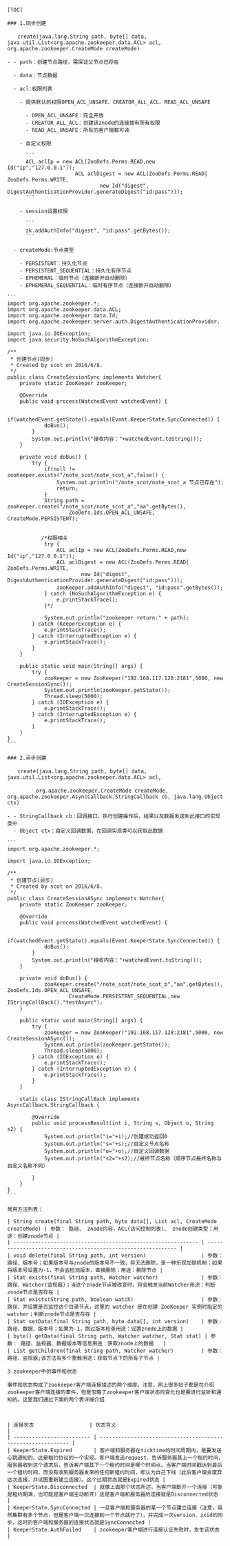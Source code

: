 ```
[TOC]
```

    ### 1.同步创建

    　　create(java.lang.String path, byte[] data, java.util.List<org.apache.zookeeper.data.ACL> acl, org.apache.zookeeper.CreateMode createMode)

    - - path：创建节点路径，需保证父节点已存在

      - data：节点数据

      - acl:权限列表

        - 提供默认的权限OPEN_ACL_UNSAFE、CREATOR_ALL_ACL、READ_ACL_UNSAFE

          - OPEN_ACL_UNSAFE：完全开放
          - CREATOR_ALL_ACL：创建该znode的连接拥有所有权限
          - READ_ACL_UNSAFE：所有的客户端都可读

        - 自定义权限　　

          ```
          ACL aclIp = new ACL(ZooDefs.Perms.READ,new Id("ip","127.0.0.1"));
                          ACL aclDigest = new ACL(ZooDefs.Perms.READ| ZooDefs.Perms.WRITE,
                                  new Id("digest", DigestAuthenticationProvider.generateDigest("id:pass")));
          ```

        - session设置权限　

          ```
          zk.addAuthInfo("digest", "id:pass".getBytes());　　
          ```

      - createMode:节点类型

        - PERSISTENT：持久化节点
        - PERSISTENT_SEQUENTIAL：持久化有序节点
        - EPHEMERAL：临时节点（连接断开自动删除）
        - EPHEMERAL_SEQUENTIAL：临时有序节点（连接断开自动删除）

    ```
    import org.apache.zookeeper.*;
    import org.apache.zookeeper.data.ACL;
    import org.apache.zookeeper.data.Id;
    import org.apache.zookeeper.server.auth.DigestAuthenticationProvider;

    import java.io.IOException;
    import java.security.NoSuchAlgorithmException;

    /**
     * 创建节点(同步)
     * Created by scot on 2016/6/8.
     */
    public class CreateSessionSync implements Watcher{
        private static ZooKeeper zooKeeper;

        @Override
        public void process(WatchedEvent watchedEvent) {

            if(watchedEvent.getState().equals(Event.KeeperState.SyncConnected)) {
                doBus();
            }
            System.out.println("接收内容："+watchedEvent.toString());
        }

        private void doBus() {
            try {
                if(null != zooKeeper.exists("/note_scot/note_scot_a",false)) {
                    System.out.println("/note_scot/note_scot_a 节点已存在");
                    return;
                }
                String path = zooKeeper.create("/note_scot/note_scot_a","aa".getBytes(),
                        ZooDefs.Ids.OPEN_ACL_UNSAFE, CreateMode.PERSISTENT);


               /*权限相关
                try {
                    ACL aclIp = new ACL(ZooDefs.Perms.READ,new Id("ip","127.0.0.1"));
                    ACL aclDigest = new ACL(ZooDefs.Perms.READ| ZooDefs.Perms.WRITE,
                            new Id("digest", DigestAuthenticationProvider.generateDigest("id:pass")));
                    zooKeeper.addAuthInfo("digest", "id:pass".getBytes());　
                } catch (NoSuchAlgorithmException e) {
                    e.printStackTrace();
                }*/

                System.out.println("zookeeper return:" + path);
            } catch (KeeperException e) {
                e.printStackTrace();
            } catch (InterruptedException e) {
                e.printStackTrace();
            }
        }

        public static void main(String[] args) {
            try {
                zooKeeper = new ZooKeeper("192.168.117.128:2181",5000, new CreateSessionSync());
                System.out.println(zooKeeper.getState());
                Thread.sleep(5000);
            } catch (IOException e) {
                e.printStackTrace();
            } catch (InterruptedException e) {
                e.printStackTrace();
            }
        }
    }
    ```

    ### 2.异步创建

    　　create(java.lang.String path, byte[] data, java.util.List<org.apache.zookeeper.data.ACL> acl,

    　　　　　 org.apache.zookeeper.CreateMode createMode, org.apache.zookeeper.AsyncCallback.StringCallback cb, java.lang.Object ctx) 

    - - StringCallback cb：回调接口，执行创建操作后，结果以及数据发送到此接口的实现类中
      - Object ctx：自定义回调数据，在回调实现类可以获取此数据

    ```
    import org.apache.zookeeper.*;

    import java.io.IOException;

    /**
     * 创建节点(异步)
     * Created by scot on 2016/6/8.
     */
    public class CreateSessionASync implements Watcher{
        private static ZooKeeper zooKeeper;

        @Override
        public void process(WatchedEvent watchedEvent) {

            if(watchedEvent.getState().equals(Event.KeeperState.SyncConnected)) {
                doBus();
            }
            System.out.println("接收内容："+watchedEvent.toString());
        }

        private void doBus() {
                zooKeeper.create("/note_scot/note_scot_b","aa".getBytes(), ZooDefs.Ids.OPEN_ACL_UNSAFE,
                        CreateMode.PERSISTENT_SEQUENTIAL,new IStringCallBack(),"testAsync");
        }

        public static void main(String[] args) {
            try {
                zooKeeper = new ZooKeeper("192.168.117.128:2181",5000, new CreateSessionASync());
                System.out.println(zooKeeper.getState());
                Thread.sleep(5000);
            } catch (IOException e) {
                e.printStackTrace();
            } catch (InterruptedException e) {
                e.printStackTrace();
            }
        }

        static class IStringCallBack implements AsyncCallback.StringCallback {

            @Override
            public void processResult(int i, String s, Object o, String s2) {
                System.out.println("i="+i);//创建成功返回0
                System.out.println("s="+s);//自定义节点名称
                System.out.println("o="+o);//自定义回调数据
                System.out.println("s2="+s2);//最终节点名称（顺序节点最终名称与自定义名称不同）

            }
        }
    }
    ```

    常用方法列表：

    | String create(final String path, byte data[], List acl, CreateMode createMode) | 参数： 路径、 znode内容，ACL(访问控制列表)、 znode创建类型；用途：创建znode节点 |
    | ------------------------------------------------------------ | ------------------------------------------------------------ |
    | void delete(final String path, int version)                  | 参数： 路径、版本号；如果版本号与znode的版本号不一致，将无法删除，是一种乐观加锁机制；如果将版本号设置为-1，不会去检测版本，直接删除；用途：删除节点 |
    | Stat exists(final String path, Watcher watcher)              | 参数： 路径、Watcher(监视器)；当这个znode节点被改变时，将会触发当前Watcher用途：判断znode节点是否存在 |
    | Stat exists(String path, boolean watch)                      | 参数： 路径、并设置是否监控这个目录节点，这里的 watcher 是在创建 ZooKeeper 实例时指定的 watcher；判断znode节点是否存在 |
    | Stat setData(final String path, byte data[], int version)    | 参数： 路径、数据、版本号；如果为-1，跳过版本检查用途：设置znode上的数据 |
    | byte[] getData(final String path, Watcher watcher, Stat stat) | 参数： 路径、监视器、数据版本等信息用途：获取znode上的数据   |
    | List getChildren(final String path, Watcher watcher)         | 参数： 路径、监视器;该方法有多个重载用途：获取节点下的所有子节点 |

    3.zookeeper中的事件和状态

    事件和状态构成了zookeeper客户端连接描述的两个维度。注意，网上很多帖子都是在介绍zookeeper客户端连接的事件，但是忽略了zookeeper客户端状态的变化也是要进行监听和通知的。这里我们通过下面的两个表详细介绍 



    | 连接状态                  | 状态含义                                                     |
    | ------------------------- | ------------------------------------------------------------ |
    | KeeperState.Expired       | 客户端和服务器在ticktime的时间周期内，是要发送心跳通知的。这是租约协议的一个实现。客户端发送request，告诉服务器其上一个租约时间，服务器收到这个请求后，告诉客户端其下一个租约时间是哪个时间点。当客户端时间戳达到最后一个租约时间，而没有收到服务器发来的任何新租约时间，即认为自己下线（此后客户端会废弃这次连接，并试图重新建立连接）。这个过期状态就是Expired状态 |
    | KeeperState.Disconnected  | 就像上面那个状态所述，当客户端断开一个连接（可能是租约期满，也可能是客户端主动断开）这是客户端和服务器的连接就是Disconnected状态 |
    | KeeperState.SyncConnected | 一旦客户端和服务器的某一个节点建立连接（注意，虽然集群有多个节点，但是客户端一次连接到一个节点就行了），并完成一次version、zxid的同步，这时的客户端和服务器的连接状态就是SyncConnected |
    | KeeperState.AuthFailed    | zookeeper客户端进行连接认证失败时，发生该状态                |



    ​    
    ​    
    ​    

    ​    



